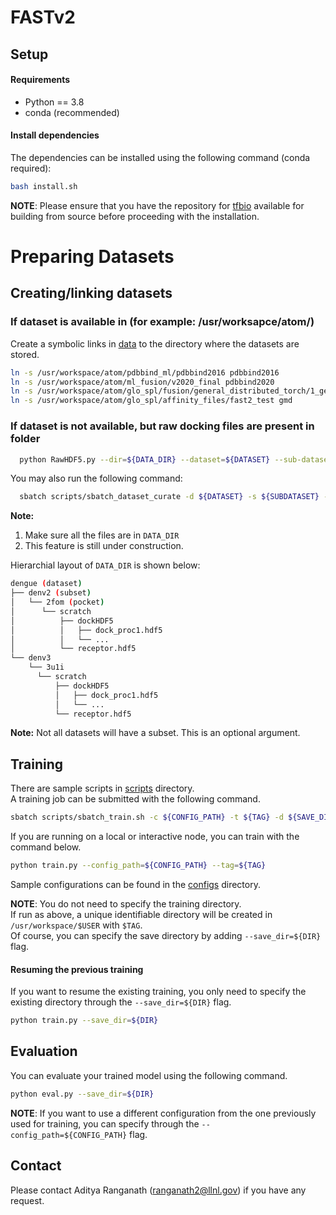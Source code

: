 FASTv2
============================

## Setup

#### Requirements
  * Python == 3.8
  * conda (recommended)

#### Install dependencies

The dependencies can be installed using the following command (conda required):
```bash
bash install.sh
```

**NOTE**: Please ensure that you have the repository for [tfbio](https://gitlab.com/cheminfIBB/tfbio) available for building from source before proceeding with the installation.

# Preparing Datasets

## Creating/linking datasets

### If dataset is available in (for example: /usr/worksapce/atom/)

Create a symbolic links in <a href='./data'>data</a> to the directory where the datasets are stored.<br>
```bash
ln -s /usr/workspace/atom/pdbbind_ml/pdbbind2016 pdbbind2016
ln -s /usr/workspace/atom/ml_fusion/v2020_final pdbbind2020
ln -s /usr/workspace/atom/glo_spl/fusion/general_distributed_torch/1_generate_baseline_dataset mpro
ln -s /usr/workspace/atom/glo_spl/affinity_files/fast2_test gmd
```

### If dataset is not available, but raw docking files are present in folder

```bash
  python RawHDF5.py --dir=${DATA_DIR} --dataset=${DATASET} --sub-dataset=${SUBDATASET} --output-dir=${OUTPUTDIR} --pocket-type=${POCKET}
```

You may also run the following command:

```bash
  sbatch scripts/sbatch_dataset_curate -d ${DATASET} -s ${SUBDATASET} -o ${OUTPUTDIR} -p ${POCKET_TYPE}
```

**Note:**
1. Make sure all the files are in ```DATA_DIR```
2. This feature is still under construction.

Hierarchial layout of ```DATA_DIR``` is shown below:

```bash
dengue (dataset)
├── denv2 (subset)
│   └── 2fom (pocket)
│      └── scratch
│          ├── dockHDF5
│          │   ├── dock_proc1.hdf5
│          │   └── ...
│          └── receptor.hdf5
└── denv3
    └── 3u1i
      └── scratch
          ├── dockHDF5
          │   ├── dock_proc1.hdf5
          │   └── ...
          └── receptor.hdf5

```
**Note:** Not all datasets will have a subset. This is an optional argument.

## Training
There are sample scripts in <a href='./scripts'>scripts</a> directory.<br>
A training job can be submitted with the following command.
```bash
sbatch scripts/sbatch_train.sh -c ${CONFIG_PATH} -t ${TAG} -d ${SAVE_DIR} 
```

If you are running on a local or interactive node, you can train with the command below.

```bash
python train.py --config_path=${CONFIG_PATH} --tag=${TAG}
```

Sample configurations can be found in the <a href='./configs'>configs</a> directory.

**NOTE**: You do not need to specify the training directory.<br>
If run as above, a unique identifiable directory will be created in `/usr/workspace/$USER` with `$TAG`.<br>
Of course, you can specify the save directory by adding `--save_dir=${DIR}` flag.


#### Resuming the previous training
If you want to resume the existing training, you only need to specify the existing directory through the `--save_dir=${DIR}` flag.
```bash
python train.py --save_dir=${DIR}
```


## Evaluation

You can evaluate your trained model using the following command.
```bash
python eval.py --save_dir=${DIR}
```

**NOTE**: If you want to use a different configuration from the one previously used for training, you can specify through the `--config_path=${CONFIG_PATH}` flag.


## Contact
Please contact Aditya Ranganath ([ranganath2@llnl.gov](mailto:ranganath2@llnl.gov)) if you have any request.

